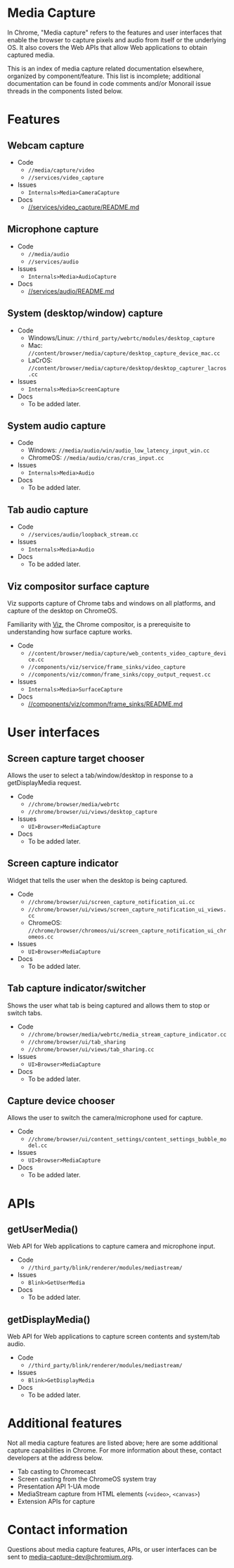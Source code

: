 # Media Capture

In Chrome, "Media capture" refers to the features and user interfaces that
enable the browser to capture pixels and audio from itself or the underlying OS.
It also covers the Web APIs that allow Web applications to obtain captured
media.

This is an index of media capture related documentation elsewhere, organized by
component/feature.  This list is incomplete; additional documentation can be
found in code comments and/or Monorail issue threads in the components listed
below.

# Features

## Webcam capture

* Code
  * `//media/capture/video`
  * `//services/video_capture`
* Issues
  * `Internals>Media>CameraCapture`
* Docs
  * [//services/video_capture/README.md](../../../services/video_capture/README.md)


## Microphone capture

* Code
  * `//media/audio`
  * `//services/audio`
* Issues
  * `Internals>Media>AudioCapture`
* Docs
  * [//services/audio/README.md](../../../services/audio/README.md)


## System (desktop/window) capture

* Code
  * Windows/Linux: `//third_party/webrtc/modules/desktop_capture`
  * Mac: `//content/browser/media/capture/desktop_capture_device_mac.cc`
  * LaCrOS: `//content/browser/media/capture/desktop/desktop_capturer_lacros.cc`
* Issues
  * `Internals>Media>ScreenCapture`
* Docs
  * To be added later.


## System audio capture

* Code
  * Windows: `//media/audio/win/audio_low_latency_input_win.cc`
  * ChromeOS: `//media/audio/cras/cras_input.cc`
* Issues
  * `Internals>Media>Audio`
* Docs
  * To be added later.


## Tab audio capture

* Code
  * `//services/audio/loopback_stream.cc`
* Issues
  * `Internals>Media>Audio`
* Docs
  * To be added later.


## Viz compositor surface capture

Viz supports capture of Chrome tabs and windows on all platforms, and capture
of the desktop on ChromeOS.

Familiarity with [Viz](../../../components/viz/README.md), the Chrome compositor,
is a prerequisite to understanding how surface capture works.

* Code
  * `//content/browser/media/capture/web_contents_video_capture_device.cc`
  * `//components/viz/service/frame_sinks/video_capture`
  * `//components/viz/common/frame_sinks/copy_output_request.cc`
* Issues
  * `Internals>Media>SurfaceCapture`
* Docs
  * [//components/viz/common/frame_sinks/README.md](../../../components/viz/common/frame_sinks/README.md)


# User interfaces

## Screen capture target chooser

Allows the user to select a tab/window/desktop in response to a getDisplayMedia
request.

* Code
  * `//chrome/browser/media/webrtc`
  * `//chrome/browser/ui/views/desktop_capture`
* Issues
  * `UI>Browser>MediaCapture`
* Docs
  * To be added later.


## Screen capture indicator

Widget that tells the user when the desktop is being captured.

* Code
  * `//chrome/browser/ui/screen_capture_notification_ui.cc`
  * `//chrome/browser/ui/views/screen_capture_notification_ui_views.cc`
  * ChromeOS: `//chrome/browser/chromeos/ui/screen_capture_notification_ui_chromeos.cc`
* Issues
  * `UI>Browser>MediaCapture`
* Docs
  * To be added later.


## Tab capture indicator/switcher

Shows the user what tab is being captured and allows them to stop or switch tabs.

* Code
  * `//chrome/browser/media/webrtc/media_stream_capture_indicator.cc`
  * `//chrome/browser/ui/tab_sharing`
  * `//chrome/browser/ui/views/tab_sharing.cc`
* Issues
  * `UI>Browser>MediaCapture`
* Docs
  * To be added later.


## Capture device chooser

Allows the user to switch the camera/microphone used for capture.

* Code
  * `//chrome/browser/ui/content_settings/content_settings_bubble_model.cc`
* Issues
  * `UI>Browser>MediaCapture`
* Docs
  * To be added later.


# APIs

## getUserMedia()

Web API for Web applications to capture camera and microphone input.

* Code
  * `//third_party/blink/renderer/modules/mediastream/`
* Issues
  * `Blink>GetUserMedia`
* Docs
  * To be added later.


## getDisplayMedia()

Web API for Web applications to capture screen contents and system/tab audio.

* Code
  * `//third_party/blink/renderer/modules/mediastream/`
* Issues
  * `Blink>GetDisplayMedia`
* Docs
  * To be added later.


# Additional features

Not all media capture features are listed above; here are some additional
capture capabilities in Chrome.  For more information about these, contact
developers at the address below.

* Tab casting to Chromecast
* Screen casting from the ChromeOS system tray
* Presentation API 1-UA mode
* MediaStream capture from HTML elements (`<video>`, `<canvas>`)
* Extension APIs for capture


# Contact information

Questions about media capture features, APIs, or user interfaces can be sent to
[media-capture-dev@chromium.org](mailto:media-capture-dev@chromium.org).

